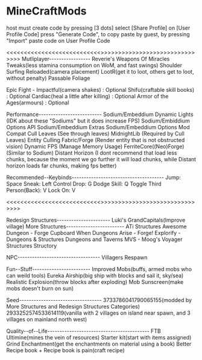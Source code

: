 # MineCraftMods
host must create code by pressing [3 dots] select [Share Profile] on [User Profile Code] press "Generate Code", to copy paste by guest, by pressing "Import" paste code on User Profile Code

<<<<<<<<<<<<<<<<<<<<<<<<<<<<MANDATORY SECTION>>>>>>>>>>>>>>>>>>>>>>>>>>>>>>>>
Mutliplayer-----------------
Reverie's Weapons Of Miracles Tweaks(less stamina consumption on WoM, and fast swings)
Shoulder Surfing Reloaded(camera placement)
LootR(get it to loot, others get to loot, without penalty)
Passable Foliage

Epic Fight - Impactful(camera shakes) : Optional
Shifu(craftable skill books) : Optional
Cardiac(heal a little after killing) : Optional
Armor of the Ages(armours) : Optional


Performance--------------------------
Sodium/Embeddium Dynamic Lights       (IDK about these "Sodiums" but it does increase FPS)
Sodium/Embiddium Options API
Sodium/Embeddium Extras
Sodium/Embeddium Options Mod Compat
Cull Leaves                           (See through leaves)
MidnightLib                           (Required by Cull Leaves)
Entity Culling Fabric/Forge           (Render entity that is not obstructed vision)
Dynamic FPS                           (Manage Memory Usage)
FerriteCore((Neo)Forge)               (Similar to Sodium)
Distant Horizon                       (I dont recommend that load less chunks, because the moment we go further it will load chunks, while Distant horizon loads far chunks, making fps better)

Recommended--Keybinds--------------------------------------
Jump: Space
Sneak: Left Control
Drop: G
Dodge Skill: Q
Toggle Third Person(Back): V
Lock On: V

<<<<<<<<<<<<<<<<<<<<<<<<<<<<OPTIONAL SECTION>>>>>>>>>>>>>>>>>>>>>>>>>>>>>>>>

Redesign Structures----------------------
Luki's GrandCapitals(Improve village)
More Structures------------------------
ATi Structures
Awesome Dungeon - Forge
Cupboard
When Dungeons Arise - Forge!
Explorify - Dungeons & Structures
Dungeons and Taverns
MVS - Moog's Voyager Structures
Structory

NPC----------------------------------
Villagers Respawn

Fun--Stuff------------------------
Improved Mobs(buffs, armed mobs who can weild tools)
Eureka Airship(big ship with blocks and sail it, sky/sea)
Realistic Explosion(throw blocks after exploding)
Mob Sunscreen(make mobs doesn't burn on sun)

Seed----------------------------------
3733786041790065155(modded by More Structures and Redesign Structures Categories)
2933252574533614119(vanilla with 2 villages on island near spawn, and 3 villages on mainland north west)

Quality--of--Life------------------------------------------
FTB Ultimine(mines the vein of resources) 
Starter kit(start with items assigned)
Grind Enchantment(get the enchantments on material using a book)
Better Recipe book + Recipe book is pain(craft recipe)




